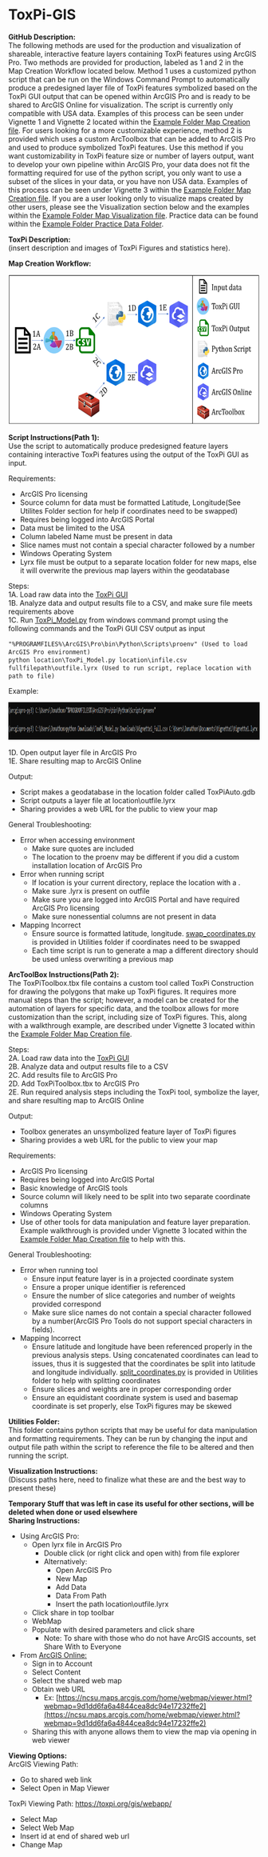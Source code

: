 # ToxPi-GIS
**GitHub Description:**  
The following methods are used for the production and visualization of shareable, interactive feature layers containing ToxPi features using ArcGIS Pro. Two methods are provided for production, labeled as 1 and 2 in the Map Creation Workflow located below. Method 1 uses a customized python script that can be run on the Windows Command Prompt to automatically produce a predesigned layer file of ToxPi features symbolized based on the ToxPi GUI output that can be opened within ArcGIS Pro and is ready to be shared to ArcGIS Online for visualization. The script is currently only compatible with USA data. Examples of this process can be seen under Vignette 1 and Vignette 2 located within the [Example Folder Map Creation file](https://github.com/Jonathon-Fleming/ToxPi-GIS/blob/main/Examples/Map%20Creation.md). For users looking for a more customizable experience, method 2 is provided which uses a custom ArcToolbox that can be added to ArcGIS Pro and used to produce symbolized ToxPi features. Use this method if you want customizability in ToxPi feature size or number of layers output, want to develop your own pipeline within ArcGIS Pro, your data does not fit the formatting required for use of the python script, you only want to use a subset of the slices in your data, or you have non USA data. Examples of this process can be seen under Vignette 3 within the [Example Folder Map Creation file](https://github.com/Jonathon-Fleming/ToxPi-GIS/blob/main/Examples/Map%20Creation.md). If you are a user looking only to visualize maps created by other users, please see the Visualization section below and the examples within the [Example Folder Map Visualization file](https://github.com/Jonathon-Fleming/ToxPi-GIS/blob/main/Examples/Map%20Visualization.md). Practice data can be found within the [Example Folder Practice Data Folder](https://github.com/Jonathon-Fleming/ToxPi-GIS/tree/main/Examples/Practice%20Data).  
  
**ToxPi Description:**  
(insert description and images of ToxPi Figures and statistics here).  
  
**Map Creation Workflow:**  
<p align = "center">
<img src="https://github.com/Jonathon-Fleming/ToxPi-GIS/blob/main/Images/MapCreationWorkflow.PNG" data-canonical-  
src="https://github.com/Jonathon-Fleming/ToxPi-GIS/blob/main/Images/MapCreationWorkflow.PNG" width="600" height="300" />  
</p>  
  
**Script Instructions(Path 1):**   
Use the script to automatically produce predesigned feature layers containing interactive ToxPi features using the output of the ToxPi GUI as input.  

Requirements: 
* ArcGIS Pro licensing  
* Source column for data must be formatted Latitude, Longitude(See Utilites Folder section for help if coordinates need to be swapped)
* Requires being logged into ArcGIS Portal  
* Data must be limited to the USA  
* Column labeled Name must be present in data  
* Slice names must not contain a special character followed by a number  
* Windows Operating System  
* Lyrx file must be output to a separate location folder for new maps, else it will overwrite the previous map layers within the geodatabase  

Steps:  
1A. Load raw data into the [ToxPi GUI](https://toxpi.org/)  
1B. Analyze data and output results file to a CSV, and make sure file meets requirements above  
1C. Run [ToxPi_Model.py](https://github.com/Jonathon-Fleming/ToxPi-GIS/blob/main/ToxPi_Model.py) from windows command prompt using the following commands and the ToxPi GUI CSV output as input  
```
"%PROGRAMFILES%\ArcGIS\Pro\bin\Python\Scripts\proenv" (Used to load ArcGIS Pro environment)  
python location\ToxPi_Model.py location\infile.csv fullfilepath\outfile.lyrx (Used to run script, replace location with path to file)
```
Example:  
<p align = "center">
<img src="https://github.com/Jonathon-Fleming/ToxPi-GIS/blob/main/Images/ExampleCommand.PNG" data-canonical-  
src="https://github.com/Jonathon-Fleming/ToxPi-GIS/blob/main/Images/ExampleCommand.PNG" width="900" height="75" />  
</p>  

1D. Open output layer file in ArcGIS Pro  
1E. Share resulting map to ArcGIS Online  

Output:  
  * Script makes a geodatabase in the location folder called ToxPiAuto.gdb  
  * Script outputs a layer file at location\outfile.lyrx  
  * Sharing provides a web URL for the public to view your map  

General Troubleshooting:  
* Error when accessing environment  
  * Make sure quotes are included  
  * The location to the proenv may be different if you did a custom installation location of ArcGIS Pro  
* Error when running script  
  * If location is your current directory, replace the location with a .  
  * Make sure .lyrx is present on outfile   
  * Make sure you are logged into ArcGIS Portal and have required ArcGIS Pro licensing  
  * Make sure nonessential columns are not present in data  
* Mapping Incorrect
  * Ensure source is formatted latitude, longitude. [swap_coordinates.py](https://github.com/Jonathon-Fleming/ToxPi-GIS/blob/main/Utilities/Swap_Coordinates.py) is provided in Utilities folder if coordinates need to be swapped  
  * Each time script is run to generate a map a different directory should be used unless overwriting a previous map     
  
  
**ArcToolBox Instructions(Path 2):**  
The ToxPiToolbox.tbx file contains a custom tool called ToxPi Construction for drawing the polygons that make up ToxPi figures. It requires more manual steps than the script; however, a model can be created for the automation of layers for specific data, and the toolbox allows for more customization than the script, including size of ToxPi figures. This, along with a walkthrough example, are described under Vignette 3 located within the [Example Folder Map Creation file](https://github.com/Jonathon-Fleming/ToxPi-GIS/blob/main/Examples/Map%20Creation.md).  

Steps:  
2A. Load raw data into the [ToxPi GUI](https://toxpi.org/)  
2B. Analyze data and output results file to a CSV  
2C. Add results file to ArcGIS Pro  
2D. Add ToxPiToolbox.tbx to ArcGIS Pro  
2E. Run required analysis steps including the ToxPi tool, symbolize the layer, and share resulting map to ArcGIS Online  
  
Output:  
  * Toolbox generates an unsymbolized feature layer of ToxPi figures     
  * Sharing provides a web URL for the public to view your map  

Requirements: 
* ArcGIS Pro licensing  
* Requires being logged into ArcGIS Portal  
* Basic knowledge of ArcGIS tools    
* Source column will likely need to be split into two separate coordinate columns  
* Windows Operating System  
* Use of other tools for data manipulation and feature layer preparation. Example walkthrough is provided under Vignette 3 located within the [Example Folder Map Creation file](https://github.com/Jonathon-Fleming/ToxPi-GIS/blob/main/Examples/Map%20Creation.md) to help with this.  

General Troubleshooting:  
* Error when running tool   
  * Ensure input feature layer is in a projected coordinate system  
  * Ensure a proper unique identifier is referenced  
  * Ensure the number of slice categories and number of weights provided correspond   
  * Make sure slice names do not contain a special character followed by a number(ArcGIS Pro Tools do not support special characters in fields).
* Mapping Incorrect  
  * Ensure latitude and longitude have been referenced properly in the previous analysis steps. Using concatenated coordinates can lead to issues, thus it is suggested that the coordinates be split into latitude and longitude individually. [split_coordinates.py](https://github.com/Jonathon-Fleming/ToxPi-GIS/blob/main/Utilities/Split_Coordinates.py) is provided in Utilities folder to help with splitting coordinates  
  * Ensure slices and weights are in proper corresponding order   
  * Ensure an equidistant coordinate system is used and basemap coordinate is set properly, else ToxPi figures may be skewed  

**Utilities Folder:**  
This folder contains python scripts that may be useful for data manipulation and formatting requirements. They can be run by changing the input and output file path within the script to reference the file to be altered and then running the script.  

**Visualization Instructions:**  
(Discuss paths here, need to finalize what these are and the best way to present these)

**Temporary Stuff that was left in case its useful for other sections, will be deleted when done or used elsewhere**  
**Sharing Instructions:**   
* Using ArcGIS Pro:  
  * Open lyrx file in ArcGIS Pro  
    * Double click (or right click and open with) from file explorer  
    * Alternatively:  
      * Open ArcGIS Pro  
      * New Map  
      * Add Data  
      * Data From Path  
      * Insert the path location\outfile.lyrx  
  * Click share in top toolbar  
  * WebMap  
  * Populate with desired parameters and click share  
    * Note: To share with those who do not have ArcGIS accounts, set Share With to Everyone  
* From [ArcGIS Online:](https://www.arcgis.com/home/index.html)   
  * Sign in to Account  
  * Select Content  
  * Select the shared web map  
  * Obtain web URL  
    * Ex: [https://ncsu.maps.arcgis.com/home/webmap/viewer.html?webmap=9d1dd6fa6a4844cea8dc94e17232ffe2](https://ncsu.maps.arcgis.com/home/webmap/viewer.html?webmap=9d1dd6fa6a4844cea8dc94e17232ffe2)  
  * Sharing this with anyone allows them to view the map via opening in web viewer  

**Viewing Options:**  
ArcGIS Viewing Path:  
* Go to shared web link  
* Select Open in Map Viewer  

ToxPi Viewing Path: https://toxpi.org/gis/webapp/  
  * Select Map  
  * Select Web Map  
  * Insert id at end of shared web url  
  * Change Map  



    
    
